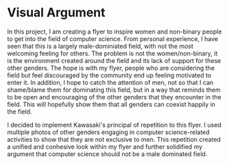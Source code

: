 # Visual Argument

In this project, I am creating a flyer to inspire women and non-binary people to get into the field of computer science. From personal experience, I have seen that this is a largely male-dominiated field, with not the most welcoming feeling for others. The problem is not the women/non-binary, it is the environment created around the field and its lack of support for these other genders. The hope is with my flyer, people who are considering the field but feel discouraged by the community end up feeling motivated to enter it. In addition, I hope to catch the attention of men, not so that I can shame/blame them for dominating this field, but in a way that reminds them to be open and encouraging of the other genders that they encounter in the field. This will hopefully show them that all genders can coexist happily in the field.

I decided to implement Kawasaki's principal of repetition to this flyer. I used multiple photos of other genders engaging in computer science-related activities to show that they are not exclusive to men. This repetition created a unified and conhesive look within my flyer and further solidified my argument that computer science should not be a male dominated field.
